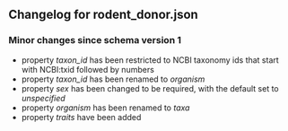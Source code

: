 ## Changelog for rodent_donor.json

### Minor changes since schema version 1

* property *taxon_id* has been restricted to NCBI taxonomy ids that start with NCBI:txid followed by numbers
* property *taxon_id*  has been renamed to *organism*
* property *sex* has been changed to be required, with the default set to *unspecified*
* property *organism* has been renamed to *taxa*
* property *traits* have been added
